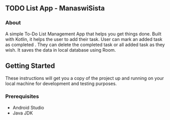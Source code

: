 ## TODO List App - ManaswiSista
###  About
A simple To-Do List Management App that helps you get things done. Built with Kotlin, it helps the user to add their task. User can mark an added task as completed . They can delete the completed task or all added task as they wish. It saves the data in local database using Room.

##  Getting Started
These instructions will get you a copy of the project up and running on your local machine for development and testing purposes.

### Prerequisites
*   Android Studio 
*   Java JDK
